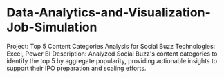 # Data-Analytics-and-Visualization-Job-Simulation
Project: Top 5 Content Categories Analysis for Social Buzz
Technologies: Excel, Power BI
Description: Analyzed Social Buzz's content categories to identify the top 5 by aggregate popularity, providing actionable insights to support their IPO preparation and scaling efforts.
